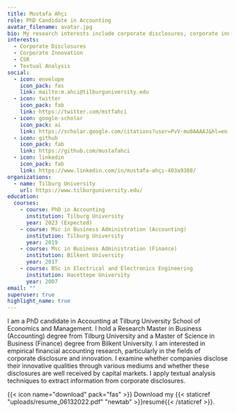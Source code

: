 ```yaml
---
title: Mustafa Ahçı
role: PhD Candidate in Accounting
avatar_filename: avatar.jpg
bio: My research interests include corporate disclosures, corporate innovation.
interests:
  - Corporate Disclosures
  - Corporate Innovation
  - CSR
  - Textual Analysis
social:
  - icon: envelope
    icon_pack: fas
    link: mailto:m.ahci@tilburguniversity.edu
  - icon: twitter
    icon_pack: fab
    link: https://twitter.com/mstfahci
  - icon: google-scholar
    icon_pack: ai
    link: https://scholar.google.com/citations?user=PvV-mu0AAAAJ&hl=en
  - icon: github
    icon_pack: fab
    link: https://github.com/mustafahci
  - icon: linkedin
    icon_pack: fab
    link: https://www.linkedin.com/in/mustafa-ahçı-403a9388/
organizations:
  - name: Tilburg University
    url: https://www.tilburguniversity.edu/
education:
  courses:
    - course: PhD in Accounting
      institution: Tilburg University
      year: 2023 (Expected)
    - course: Msc in Business Administration (Accounting)
      institution: Tilburg University
      year: 2019
    - course: Msc in Business Administration (Finance)
      institution: Bilkent University
      year: 2017
    - course: BSc in Electrical and Electronics Engineering
      institution: Hacettepe University
      year: 2007
email: ""
superuser: true
highlight_name: true
---
```


I am a PhD candidate in Accounting at Tilburg University School of Economics and Management.  I hold a Research Master in Business (Accounting) degree from Tilburg University and a Master of Science in Business (Finance) degree from Bilkent University. I am interested in empirical financial accounting research, particularly in the fields of corporate disclosure and innovation. I examine whether companies disclose their innovative qualities through various mediums and whether these disclosures are well received by capital markets. I apply textual analysis techniques to extract information from corporate disclosures.  


{{< icon name="download" pack="fas" >}} Download my {{< staticref "uploads/resume_06132022.pdf" "newtab" >}}resumé{{< /staticref >}}.
